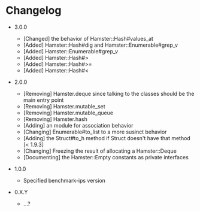 Changelog
=========

  - 3.0.0
    * [Changed] the behavior of Hamster::Hash#values_at
    * [Added] Hamster::Hash#dig and Hamster::Enumerable#grep_v
    * [Added] Hamster::Enumerable#grep_v
    * [Added] Hamster::Hash#>
    * [Added] Hamster::Hash#>=
    * [Added] Hamster::Hash#<

  - 2.0.0
    * [Removing] Hamster.deque since talking to the classes should be the main entry point
    * [Removing] Hamster.mutable_set
    * [Removing] Hamster.mutable_queue
    * [Removing] Hamster.hash
    * [Adding] an module for association behavior
    * [Changing] Enumerable#to_list to a more susinct behavior
    * [Adding] the Struct#to_h method if Struct doesn't have that method [< 1.9.3]
    * [Changing] Freezing the result of allocating a Hamster::Deque
    * [Documenting] the Hamster::Empty constants as private interfaces
  - 1.0.0
    * Specified benchmark-ips version
  - 0.X.Y
    * ...?
